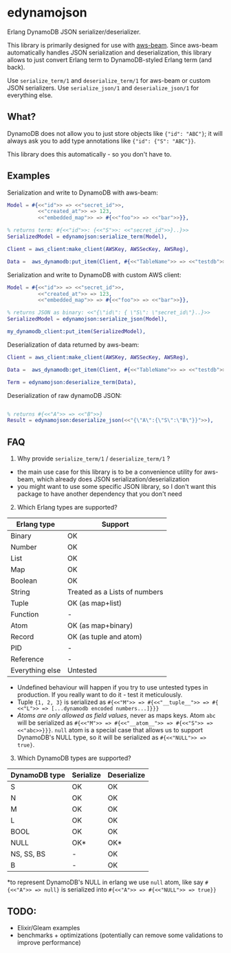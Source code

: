 # edynamojson

Erlang DynamoDB JSON serializer/deserializer.


This library is primarily designed for use with [aws-beam](https://github.com/aws-beam/aws-erlang/tree/master/src). Since aws-beam automatically handles JSON serialization and deserialization, this library allows to just convert Erlang term to DynamoDB-styled Erlang term (and back).

Use `serialize_term/1` and `deserialize_term/1` for aws-beam or custom JSON serializers. Use `serialize_json/1` and `deserialize_json/1` for everything else.

## What?

DynamoDB does not allow you to just store objects like `{"id": "ABC"}`; it will always ask you to add type annotations like `{"id": {"S": "ABC"}}`.

This library does this automatically - so you don't have to.

## Examples 

Serialization and write to DynamoDB with aws-beam:

```erl
Model = #{<<"id">> => <<"secret_id">>,
          <<"created_at">> => 123,
          <<"embedded_map">> => #{<<"foo">> => <<"bar">>}},

% returns term: #{<<"id">>: {<<"S">>: <<"secret_id">>}..}>>
SerializedModel = edynamojson:serialize_term(Model),

Client = aws_client:make_client(AWSKey, AWSSecKey, AWSReg),

Data =  aws_dynamodb:put_item(Client, #{<<"TableName">> => <<"testdb">>,<<"Item">> => SerializedModel}),

```

Serialization and write to DynamoDB with custom AWS client:

```erl
Model = #{<<"id">> => <<"secret_id">>,
          <<"created_at">> => 123,
          <<"embedded_map">> => #{<<"foo">> => <<"bar">>}},

% returns JSON as binary: <<"{\"id\": { \"S\": \"secret_id\"}..}>>
SerializedModel = edynamojson:serialize_json(Model),

my_dynamodb_client:put_item(SerializedModel),

```

Deserialization of data returned by aws-beam:

```erl
Client = aws_client:make_client(AWSKey, AWSSecKey, AWSReg),

Data =  aws_dynamodb:get_item(Client, #{<<"TableName">> => <<"testdb">>,<<"Key">> => Key}),

Term = edynamojson:deserialize_term(Data),

```

Deserialization of raw dynamoDB JSON:

```erl

% returns #{<<"A">> => <<"B">>}
Result = edynamojson:deserialize_json(<<"{\"A\":{\"S\":\"B\"}}">>),

```

## FAQ

1. Why provide `serialize_term/1` / `deserialize_term/1` ?

- the main use case for this library is to be a convenience utility for aws-beam, which already does JSON serialization/deserialization
- you might want to use some specific JSON library, so I don't want this package to have another dependency that you don't need

2. Which Erlang types are supported?

| Erlang type | Support |
| -------- | ------- |
| Binary | OK     |
| Number    | OK    |
| List   | OK    |
| Map    | OK    |
| Boolean    | OK    |
| String | Treated as a Lists of numbers |
| Tuple | OK (as map+list) |
| Function | - |
| Atom  | OK (as map+binary) |
| Record | OK (as tuple and atom) |
| PID | - |
| Reference | - |
| Everything else | Untested |

- Undefined behaviour will happen if you try to use untested types in production. If you really want to do it - test it meticulously.
- Tuple `{1, 2, 3}` is serialized as `#{<<"M">> => #{<<"__tuple__">> => #{ <<"L">> => [...dynamodb encoded numbers...]}}}`
- *Atoms are only allowed as field values*, never as maps keys. Atom `abc` will be serialized as `#{<<"M">> => #{<<"__atom__">> => #{<<"S">> => <<"abc>>}}}`. `null` atom is a special case that allows us to support DynamoDB's NULL type, so it will be serialized as `#{<<"NULL">> => true}`.

3. Which DynamoDB types are supported?

| DynamoDB type | Serialize | Deserialize |
| -------- | ------- | ------- |
| S | OK | OK |
| N | OK | OK |
| M | OK | OK |
| L | OK | OK |
| BOOL | OK | OK |
| NULL | OK* | OK* |
| NS, SS, BS | - | OK |
| B | - | OK |

*to represent DynamoDB's NULL in erlang we use `null` atom, like say `#{<<"A">> => null}` is serialized into `#{<<"A">> => #{<<"NULL">> => true}}`

## TODO:

- Elixir/Gleam examples
- benchmarks + optimizations (potentially can remove some validations to improve performance)
